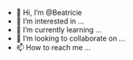 - 👋 Hi, I’m @Beatricie
- 👀 I’m interested in ...
- 🌱 I’m currently learning ...
- 💞️ I’m looking to collaborate on ...
- 📫 How to reach me ...

<!---
Beatricie/Beatricie is a ✨ special ✨ repository because its `README.md` (this file) appears on your GitHub profile.
You can click the Preview link to take a look at your changes.
--->
